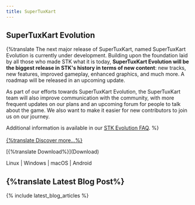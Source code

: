 ```yaml
---
title: SuperTuxKart
---
```


<h2>SuperTuxKart Evolution</h2>

{%translate The next major release of SuperTuxKart, named SuperTuxKart Evolution is currently under development. Building upon the foundation laid by all those who made STK what it is today, <strong>SuperTuxKart Evolution will be the biggest release in STK's history in terms of new content</strong>: new tracks, new features, improved gameplay, enhanced graphics, and much more. A roadmap will be released in an upcoming update.

As part of our efforts towards SuperTuxKart Evolution, the SuperTuxKart team will also improve communication with the community, with more frequent updates on our plans and an upcoming forum for people to talk about the game. We also want to make it easier for new contributors to join us on our journey.

Additional information is available in our [STK Evolution FAQ](STK_Evolution_FAQ). %}
<br><br>
[{%translate Discover more...%}](Discover)

<div class="landing-page-download">
<p class="landing-page-download-link" markdown="1">[{%translate Download%}](Download)</p>
<p class="landing-page-download-os">Linux | Windows | macOS | Android</p>
</div>

## {%translate Latest Blog Post%}

{% include latest_blog_articles %}

